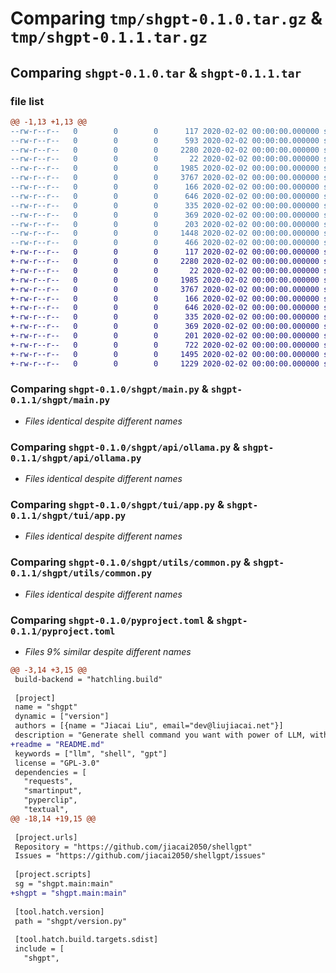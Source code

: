 # Comparing `tmp/shgpt-0.1.0.tar.gz` & `tmp/shgpt-0.1.1.tar.gz`

## Comparing `shgpt-0.1.0.tar` & `shgpt-0.1.1.tar`

### file list

```diff
@@ -1,13 +1,13 @@
--rw-r--r--   0        0        0      117 2020-02-02 00:00:00.000000 shgpt-0.1.0/Makefile
--rw-r--r--   0        0        0      593 2020-02-02 00:00:00.000000 shgpt-0.1.0/README.md
--rw-r--r--   0        0        0     2280 2020-02-02 00:00:00.000000 shgpt-0.1.0/shgpt/main.py
--rw-r--r--   0        0        0       22 2020-02-02 00:00:00.000000 shgpt-0.1.0/shgpt/version.py
--rw-r--r--   0        0        0     1985 2020-02-02 00:00:00.000000 shgpt-0.1.0/shgpt/api/ollama.py
--rw-r--r--   0        0        0     3767 2020-02-02 00:00:00.000000 shgpt-0.1.0/shgpt/tui/app.py
--rw-r--r--   0        0        0      166 2020-02-02 00:00:00.000000 shgpt-0.1.0/shgpt/tui/app.tcss
--rw-r--r--   0        0        0      646 2020-02-02 00:00:00.000000 shgpt-0.1.0/shgpt/utils/common.py
--rw-r--r--   0        0        0      335 2020-02-02 00:00:00.000000 shgpt-0.1.0/shgpt/utils/conf.py
--rw-r--r--   0        0        0      369 2020-02-02 00:00:00.000000 shgpt-0.1.0/shgpt/utils/http.py
--rw-r--r--   0        0        0      203 2020-02-02 00:00:00.000000 shgpt-0.1.0/.gitignore
--rw-r--r--   0        0        0     1448 2020-02-02 00:00:00.000000 shgpt-0.1.0/pyproject.toml
--rw-r--r--   0        0        0      466 2020-02-02 00:00:00.000000 shgpt-0.1.0/PKG-INFO
+-rw-r--r--   0        0        0      117 2020-02-02 00:00:00.000000 shgpt-0.1.1/Makefile
+-rw-r--r--   0        0        0     2280 2020-02-02 00:00:00.000000 shgpt-0.1.1/shgpt/main.py
+-rw-r--r--   0        0        0       22 2020-02-02 00:00:00.000000 shgpt-0.1.1/shgpt/version.py
+-rw-r--r--   0        0        0     1985 2020-02-02 00:00:00.000000 shgpt-0.1.1/shgpt/api/ollama.py
+-rw-r--r--   0        0        0     3767 2020-02-02 00:00:00.000000 shgpt-0.1.1/shgpt/tui/app.py
+-rw-r--r--   0        0        0      166 2020-02-02 00:00:00.000000 shgpt-0.1.1/shgpt/tui/app.tcss
+-rw-r--r--   0        0        0      646 2020-02-02 00:00:00.000000 shgpt-0.1.1/shgpt/utils/common.py
+-rw-r--r--   0        0        0      335 2020-02-02 00:00:00.000000 shgpt-0.1.1/shgpt/utils/conf.py
+-rw-r--r--   0        0        0      369 2020-02-02 00:00:00.000000 shgpt-0.1.1/shgpt/utils/http.py
+-rw-r--r--   0        0        0      201 2020-02-02 00:00:00.000000 shgpt-0.1.1/.gitignore
+-rw-r--r--   0        0        0      722 2020-02-02 00:00:00.000000 shgpt-0.1.1/README.md
+-rw-r--r--   0        0        0     1495 2020-02-02 00:00:00.000000 shgpt-0.1.1/pyproject.toml
+-rw-r--r--   0        0        0     1229 2020-02-02 00:00:00.000000 shgpt-0.1.1/PKG-INFO
```

### Comparing `shgpt-0.1.0/shgpt/main.py` & `shgpt-0.1.1/shgpt/main.py`

 * *Files identical despite different names*

### Comparing `shgpt-0.1.0/shgpt/api/ollama.py` & `shgpt-0.1.1/shgpt/api/ollama.py`

 * *Files identical despite different names*

### Comparing `shgpt-0.1.0/shgpt/tui/app.py` & `shgpt-0.1.1/shgpt/tui/app.py`

 * *Files identical despite different names*

### Comparing `shgpt-0.1.0/shgpt/utils/common.py` & `shgpt-0.1.1/shgpt/utils/common.py`

 * *Files identical despite different names*

### Comparing `shgpt-0.1.0/pyproject.toml` & `shgpt-0.1.1/pyproject.toml`

 * *Files 9% similar despite different names*

```diff
@@ -3,14 +3,15 @@
 build-backend = "hatchling.build"
 
 [project]
 name = "shgpt"
 dynamic = ["version"]
 authors = [{name = "Jiacai Liu", email="dev@liujiacai.net"}]
 description = "Generate shell command you want with power of LLM, without leaving your terminal."
+readme = "README.md"
 keywords = ["llm", "shell", "gpt"]
 license = "GPL-3.0"
 dependencies = [
   "requests",
   "smartinput",
   "pyperclip",
   "textual",
@@ -18,14 +19,15 @@
 
 [project.urls]
 Repository = "https://github.com/jiacai2050/shellgpt"
 Issues = "https://github.com/jiacai2050/shellgpt/issues"
 
 [project.scripts]
 sg = "shgpt.main:main"
+shgpt = "shgpt.main:main"
 
 [tool.hatch.version]
 path = "shgpt/version.py"
 
 [tool.hatch.build.targets.sdist]
 include = [
   "shgpt",
```

